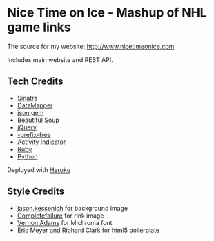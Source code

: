 Nice Time on Ice - Mashup of NHL game links
===========================================

The source for my website: http://www.nicetimeonice.com

Includes main website and REST API.

Tech Credits
------------

- [Sinatra](http://sinatrarb.com/)
- [DataMapper](http://datamapper.org/)
- [json gem](http://flori.github.com/json/)
- [Beautiful Soup](http://crummy.com/software/BeautifulSoup/)
- [jQuery](http://jquery.com/)
- [-prefix-free](http://leaverou.github.com/prefixfree/)
- [Activity Indicator](http://neteye.github.com/activity-indicator.html)
- [Ruby](http://www.ruby-lang.org/)
- [Python](http://www.python.org/)

Deployed with [Heroku](http://www.heroku.com/)

Style Credits
-------------
- [jason.kessenich](www.aepoc.com) for background image
- [Completefailure](https://en.wikipedia.org/wiki/User:Completefailure) for rink image
- [Vernon Adams](https://plus.google.com/107807505287232434305/about) for Michroma font
- [Eric Meyer](http://meyerweb.com/eric/tools/css/reset/) and [Richard Clark](http://html5doctor.com/html-5-reset-stylesheet/) for html5 boilerplate
